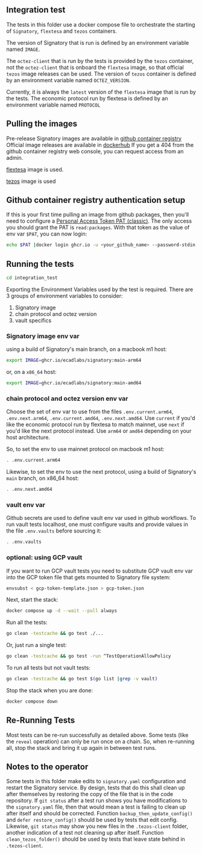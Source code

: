 ## Integration test

The tests in this folder use a docker compose file to orchestrate the starting of `Signatory`, `flextesa` and `tezos` containers.  

The version of Signatory that is run is defined by an environment variable named `IMAGE`.

The `octez-client` that is run by the tests is provided by the `tezos` container, not the `octez-client` that is onboard the `flextesa` image, so that official `tezos` image releases can be used.  The version of `tezos` container is defined by an environment variable named `OCTEZ_VERSION`.

Currently, it is always the `latest` version of the `flextesa` image that is run by the tests.  The economic protocol run by flextesa is defined by an environment variable named `PROTOCOL`

## Pulling the images

Pre-release Signatory images are available in [github container registry](https://github.com/ecadlabs/signatory/pkgs/container/signatory)
Official image releases are available in [dockerhub](https://hub.docker.com/r/ecadlabs/signatory/tags)
If you get a 404 from the github container registry web console, you can request access from an admin.

[flextesa](https://hub.docker.com/r/oxheadalpha/flextesa/tags) image is used.

[tezos](https://hub.docker.com/r/tezos/tezos/tags) image is used

## Github container registry authentication setup

If this is your first time pulling an image from github packages, then you'll need to configure a [Personal Access Token PAT (classic)](https://github.com/settings/tokens). The only access you should grant the PAT is `read:packages`.  With that token as the value of env var `$PAT`, you can now login:

```sh
echo $PAT |docker login ghcr.io -u <your_github_name> --password-stdin
```

## Running the tests

```sh
cd integration_test
```

Exporting the Environment Variables used by the test is required. There are 3 groups of environment variables to consider:

1. Signatory image
2. chain protocol and octez version
3. vault specifics

### Signatory image env var

using a build of Signatory's main branch, on a macbook m1 host:

```sh
export IMAGE=ghcr.io/ecadlabs/signatory:main-arm64
```

or, on a `x86_64` host:

```sh
export IMAGE=ghcr.io/ecadlabs/signatory:main-amd64
```

### chain protocol and octez version env var

Choose the set of env var to use from the files `.env.current.arm64`, `.env.next.arm64`, `.env.current.amd64`, `.env.next.amd64`.  Use `current` if you'd like the economic protocol run by flextesa to match mainnet, use `next` if you'd like the next protocol instead.  Use `arm64` or `amd64` depending on your host architecture.

So, to set the env to use mainnet protocol on macbook m1 host:

```sh
. .env.current.arm64
```

Likewise, to set the env to use the next protocol, using a build of Signatory's `main` branch, on x86_64 host:

```sh
. .env.next.amd64
```

### vault env var

Github secrets are used to define vault env var used in github workflows. To run vault tests localhost, one must configure vaults and provide values in the file `.env.vaults` before sourcing it:

```sh
. .env.vaults
```

### optional: using GCP vault

If you want to run GCP vault tests you need to substitute GCP vault env var into the GCP token file that gets mounted to Signatory file system:

```sh
envsubst < gcp-token-template.json > gcp-token.json
```

Next, start the stack:

```sh
docker compose up -d --wait --pull always
```

Run all the tests:

```sh
go clean -testcache && go test ./...
```

Or, just run a single test:

```sh
go clean -testcache && go test -run ^TestOperationAllowPolicy
```

To run all tests but not vault tests:

```sh
go clean -testcache && go test $(go list |grep -v vault)
```

Stop the stack when you are done:

```sh
docker compose down
```

## Re-Running Tests

Most tests can be re-run successfully as detailed above.  Some tests (like the `reveal` operation) can only be run once on a chain.  So, when re-running all, stop the stack and bring it up again in between test runs.

## Notes to the operator

Some tests in this folder make edits to `signatory.yaml` configuration and restart the Signatory service. By design, tests that do this shall clean up after themselves by restoring the copy of the file that is in the code repository.  If `git status` after a test run shows you have modifications to the `signatory.yaml` file, then that would mean a test is failing to clean up after itself and should be corrected.  Function `backup_then_update_config()` and `defer restore_config()` should be used by tests that edit config. Likewise, `git status` may show you new files in the `.tezos-client` folder, another indication of a test not cleaning up after itself.  Function `clean_tezos_folder()` should be used by tests that leave state behind in `.tezos-client`.
